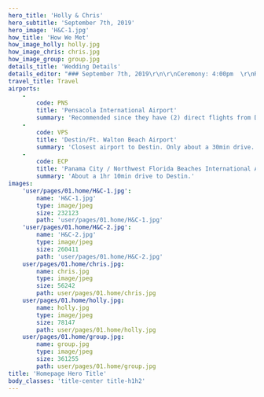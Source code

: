 ```yaml
---
hero_title: 'Holly & Chris'
hero_subtitle: 'September 7th, 2019'
hero_image: 'H&C-1.jpg'
how_title: 'How We Met'
how_image_holly: holly.jpg
how_image_chris: chris.jpg
how_image_group: group.jpg
details_title: 'Wedding Details'
details_editor: "### September 7th, 2019\r\n\r\nCeremony: 4:00pm  \r\nReception: 6:00pm  \r\n\r\n### The Henderson Beach Resort\r\n\r\n200 Henderson Resort Way  \r\nDestin FL 32541  \r\n855.741.2777"
travel_title: Travel
airports:
    -
        code: PNS
        title: 'Pensacola International Airport'
        summary: 'Recommended since they have (2) direct flights from DCA on American Airlines. About a 1hr 20min drive to Destin.'
    -
        code: VPS
        title: 'Destin/Ft. Walton Beach Airport'
        summary: 'Closest airport to Destin. Only about a 30min drive.'
    -
        code: ECP
        title: 'Panama City / Northwest Florida Beaches International Airport'
        summary: 'About a 1hr 10min drive to Destin.'
images:
    'user/pages/01.home/H&C-1.jpg':
        name: 'H&C-1.jpg'
        type: image/jpeg
        size: 232123
        path: 'user/pages/01.home/H&C-1.jpg'
    'user/pages/01.home/H&C-2.jpg':
        name: 'H&C-2.jpg'
        type: image/jpeg
        size: 260411
        path: 'user/pages/01.home/H&C-2.jpg'
    user/pages/01.home/chris.jpg:
        name: chris.jpg
        type: image/jpeg
        size: 56242
        path: user/pages/01.home/chris.jpg
    user/pages/01.home/holly.jpg:
        name: holly.jpg
        type: image/jpeg
        size: 78147
        path: user/pages/01.home/holly.jpg
    user/pages/01.home/group.jpg:
        name: group.jpg
        type: image/jpeg
        size: 361255
        path: user/pages/01.home/group.jpg
title: 'Homepage Hero Title'
body_classes: 'title-center title-h1h2'
---
```


